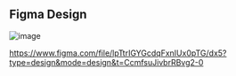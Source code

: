 ## Figma Design

![image](https://github.com/super0618/Landing-Page/assets/149831262/2c067222-3fc5-4307-a127-74104fe4adbc)

https://www.figma.com/file/lpTtrIGYGcdqFxnIUx0pTG/dx5?type=design&mode=design&t=CcmfsuJivbrRBvg2-0
